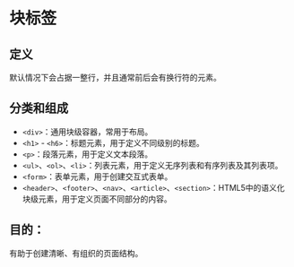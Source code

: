 # 块标签

## 定义

默认情况下会占据一整行，并且通常前后会有换行符的元素。

## 分类和组成

- `<div>`：通用块级容器，常用于布局。
- `<h1>` - `<h6>`：标题元素，用于定义不同级别的标题。
- `<p>`：段落元素，用于定义文本段落。
- `<ul>`、`<ol>`、`<li>`：列表元素，用于定义无序列表和有序列表及其列表项。
- `<form>`：表单元素，用于创建交互式表单。
- `<header>`、`<footer>`、`<nav>`、`<article>`、`<section>`：HTML5中的语义化块级元素，用于定义页面不同部分的内容。

## 目的：

有助于创建清晰、有组织的页面结构。
